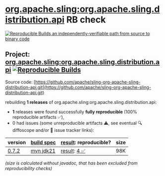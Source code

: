 [org.apache.sling:org.apache.sling.distribution.api](https://central.sonatype.com/artifact/org.apache.sling/org.apache.sling.distribution.api/versions) RB check
=======

[![Reproducible Builds](https://reproducible-builds.org/images/logos/rb.svg) an independently-verifiable path from source to binary code](https://reproducible-builds.org/)

## Project: [org.apache.sling:org.apache.sling.distribution.api](https://central.sonatype.com/artifact/org.apache.sling/org.apache.sling.distribution.api/versions) [![Reproducible Builds](https://img.shields.io/endpoint?url=https://raw.githubusercontent.com/jvm-repo-rebuild/reproducible-central/master/content/org/apache/sling/org.apache.sling.distribution.api/badge.json)](https://github.com/jvm-repo-rebuild/reproducible-central/blob/master/content/org/apache/sling/org.apache.sling.distribution.api/README.md)

Source code: [https://github.com/apache/sling-org-apache-sling-distribution-api.git](https://github.com/apache/sling-org-apache-sling-distribution-api.git)

rebuilding **1 releases** of org.apache.sling:org.apache.sling.distribution.api:
- **1** releases were found successfully **fully reproducible** (100% reproducible artifacts :white_check_mark:),
- 0 had issues (some unreproducible artifacts :warning:, see eventual :mag: diffoscope and/or :memo: issue tracker links):

| version | [build spec](/BUILDSPEC.md) | [result](https://reproducible-builds.org/docs/jvm/): reproducible? | size |
| -- | --------- | ------ | -- |
| [0.7.2](https://central.sonatype.com/artifact/org.apache.sling/org.apache.sling.distribution.api/0.7.2/pom) | [mvn jdk21](org.apache.sling.distribution.api-0.7.2.buildspec) | [result](org.apache.sling.distribution.api-0.7.2.buildinfo): [4 :white_check_mark: ](org.apache.sling.distribution.api-0.7.2.buildcompare) | 98K |

<i>(size is calculated without javadoc, that has been excluded from reproducibility checks)</i>
